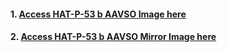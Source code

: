 #### 1. [Access HAT-P-53 b AAVSO Image here](hatp53b.png)
#### 2. [Access HAT-P-53 b AAVSO Mirror Image here](hatp53b_mirror.png)